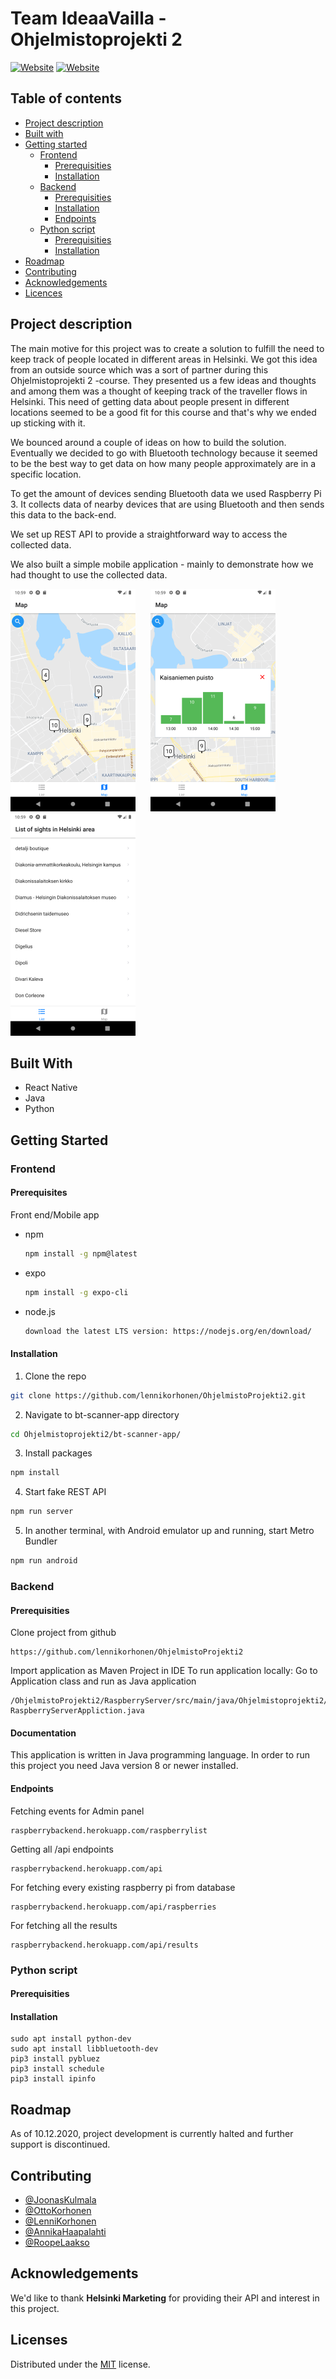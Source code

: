 # Team IdeaaVailla - Ohjelmistoprojekti 2
[![Website](https://img.shields.io/badge/-spring-brightgreen)](https://spring.io/)
[![Website](https://img.shields.io/badge/-bluetooth-blue)](https://www.bluetooth.com/)

## Table of contents

- [Project description](#project-description)
- [Built with](#built-with)
- [Getting started](#getting-started)
	- [Frontend](#frontend)
		- [Prerequisities](#prerequisities)
		- [Installation](#installation)
	- [Backend](#backend)
		- [Prerequisities](#)
		- [Installation](#installation)
		- [Endpoints](#endpoints)
	- [Python script](#python-script)
		- [Prerequisities](#prerequisities)
		- [Installation](#installation)
- [Roadmap](#roadmap)
- [Contributing](#contributing)
- [Acknowledgements](#acknowledgements)
- [Licences](#licences)

## Project description

The main motive for this project was to create a solution to fulfill the need to keep track of people located in different areas in Helsinki. We got this idea from an outside source which was a sort of partner during this Ohjelmistoprojekti 2 -course. They presented us a few ideas and thoughts and among them was a thought of keeping track of the traveller flows in Helsinki. This need of getting data about people present in different locations seemed to be a good fit for this course and that's why we ended up sticking with it. 

We bounced around a couple of ideas on how to build the solution. Eventually we decided to go with Bluetooth technology because it seemed to be the best way to get data on how many people approximately are in a specific location. 

To get the amount of devices sending Bluetooth data we used Raspberry Pi 3. It collects data of nearby devices that are using Bluetooth and then sends this data to the back-end. 

We set up REST API to provide a straightforward way to access the collected data.

We also built a simple mobile application - mainly to demonstrate how we had thought to use the collected data.  

![](bt-scanner-app/images/Map.png)
&nbsp;&nbsp;&nbsp;&nbsp;
![](bt-scanner-app/images/Location_card.png)
&nbsp;&nbsp;&nbsp;&nbsp;
![](bt-scanner-app/images/List.png)

## Built With

* React Native
* Java
* Python

## Getting Started

### Frontend  

#### Prerequisites

Front end/Mobile app

* npm
  ```bash
  npm install -g npm@latest
  ```
* expo
  ```bash
  npm install -g expo-cli
  ```
* node.js
  ```bash
  download the latest LTS version: https://nodejs.org/en/download/
  ```

#### Installation

1. Clone the repo
  ```bash
  git clone https://github.com/lennikorhonen/OhjelmistoProjekti2.git
  ```

2. Navigate to bt-scanner-app directory
  ```bash
  cd Ohjelmistoprojekti2/bt-scanner-app/
  ```

3. Install packages
  ```bash
  npm install
  ```
  
4. Start fake REST API
  ```bash
  npm run server
  ```

5. In another terminal, with Android emulator up and running, start Metro Bundler
  ```bash
  npm run android
  ```

### Backend

#### Prerequisities

Clone project from github
```
https://github.com/lennikorhonen/OhjelmistoProjekti2
```
Import application as Maven Project in IDE
To run application locally:
Go to Application class and run as Java application
```
/OhjelmistoProjekti2/RaspberryServer/src/main/java/Ohjelmistoprojekti2/raspberryServer RaspberryServerAppliction.java
```

#### Documentation
This application is written in Java programming language. In order to run this project you need Java version 8 or newer installed.


#### Endpoints
Fetching events for Admin panel
```
raspberrybackend.herokuapp.com/raspberrylist
```
Getting all /api endpoints
```
raspberrybackend.herokuapp.com/api
```
For fetching every existing raspberry pi from database
```
raspberrybackend.herokuapp.com/api/raspberries
```
For fetching all the results
```
raspberrybackend.herokuapp.com/api/results
```

### Python script

#### Prerequisities

#### Installation

    sudo apt install python-dev
    sudo apt install libbluetooth-dev
    pip3 install pybluez
    pip3 install schedule
    pip3 install ipinfo
    
## Roadmap

As of 10.12.2020, project development is currently halted and further support is discontinued.

## Contributing

* [@JoonasKulmala](https://github.com/JoonasKulmala)
* [@OttoKorhonen](https://github.com/OttoKorhonen)
* [@LenniKorhonen](https://github.com/lennikorhonen)
* [@AnnikaHaapalahti](https://github.com/rusinainen)
* [@RoopeLaakso](https://github.com/Rohelaa)

## Acknowledgements

We'd like to thank **Helsinki Marketing** for providing their API and interest in this project.

## Licenses

Distributed under the [MIT](https://choosealicense.com/licenses/mit/) license.
